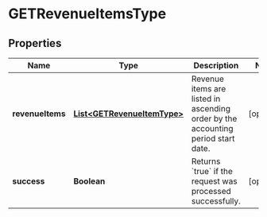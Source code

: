 
# GETRevenueItemsType

## Properties
Name | Type | Description | Notes
------------ | ------------- | ------------- | -------------
**revenueItems** | [**List&lt;GETRevenueItemType&gt;**](GETRevenueItemType.md) | Revenue items are listed in ascending order by the accounting period start date.  |  [optional]
**success** | **Boolean** | Returns &#x60;true&#x60; if the request was processed successfully.  |  [optional]




